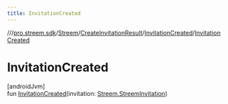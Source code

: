 ```yaml
---
title: InvitationCreated
---
```

//[<root>](../../../../../index.html)/[pro.streem.sdk](../../../index.html)/[Streem](../../index.html)/[CreateInvitationResult](../index.html)/[InvitationCreated](index.html)/[InvitationCreated](-invitation-created.html)



# InvitationCreated



[androidJvm]\
fun [InvitationCreated](-invitation-created.html)(invitation: [Streem.StreemInvitation](../../-streem-invitation/index.html))




